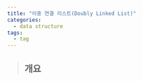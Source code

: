 ```yaml
---
title: "이중 연결 리스트(Doubly Linked List)"
categories:
  - data structure
tags:
  - tag
---
```

> ## 개요
